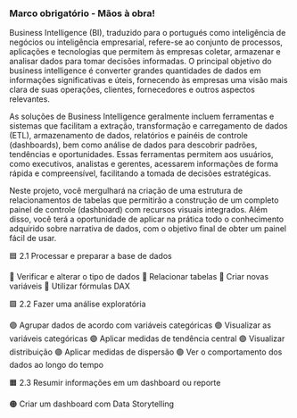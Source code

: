 ### Marco obrigatório - Mãos à obra!

Business Intelligence (BI), traduzido para o portugués como inteligência de negócios ou inteligência empresarial, refere-se ao conjunto de processos, aplicações e tecnologias que permitem às empresas coletar, armazenar e analisar dados para tomar decisões informadas. O principal objetivo do business intelligence é converter grandes quantidades de dados em informações significativas e úteis, fornecendo às empresas uma visão mais clara de suas operações, clientes, fornecedores e outros aspectos relevantes.

As soluções de Business Intelligence geralmente incluem ferramentas e sistemas que facilitam a extração, transformação e carregamento de dados (ETL), armazenamento de dados, relatórios e painéis de controle (dashboards), bem como análise de dados para descobrir padrões, tendências e oportunidades. Essas ferramentas permitem aos usuários, como executivos, analistas e gerentes, acessarem informações de forma rápida e compreensível, facilitando a tomada de decisões estratégicas.

Neste projeto, você mergulhará na criação de uma estrutura de relacionamentos de tabelas que permitirão a construção de um completo painel de controle (dashboard) com recursos visuais integrados. Além disso, você terá a oportunidade de aplicar na prática todo o conhecimento adquirido sobre narrativa de dados, com o objetivo final de obter um painel fácil de usar.

🟦 2.1 Processar e preparar a base de dados

🔵 Verificar e alterar o tipo de dados
🔵 Relacionar tabelas
🔵 Criar novas variáveis
🔵 Utilizar fórmulas DAX

🟪 2.2 Fazer uma análise exploratória

🟣 Agrupar dados de acordo com variáveis ​​categóricas
🟣 Visualizar as variáveis categóricas
🟣 Aplicar medidas de tendência central
🟣 Visualizar distribuição
🟣 Aplicar medidas de dispersão
🟣 Ver o comportamento dos dados ao longo do tempo

🟧 2.3 Resumir informações em um dashboard ou reporte

🟠 Criar um dashboard com Data Storytelling


